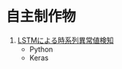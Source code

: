 # 自主制作物
1. [LSTMによる時系列異常値検知](https://github.com/Satoru-Shibata-JPN/AnomalyDetection/blob/main/Anomaly%20detection%20with%20Python%20on%20LSTM.ipynb)
    * Python
    * Keras
